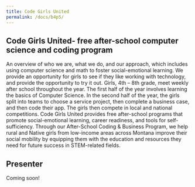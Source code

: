 ```yaml
---
title: Code Girls United
permalink: /docs/b4p5/
---
```


## Code Girls United- free after-school computer science and coding program

An overview of who we are, what we do, and our approach, which includes using computer science and math to foster social-emotional learning. We provide an opportunity for girls to see if they like working with technology, and provide the opportunity to try it out. Girls, 4th – 8th grade, meet weekly after school throughout the year. The first half of the year involves learning the basics of Computer Science. In the second half of the year, the girls split into teams to choose a service project, then complete a business case, and then code their app. The girls then compete in local and national competitions. Code Girls United provides free after-school programs that promote social-emotional learning, career readiness, and tools for self-sufficiency. Through our After-School Coding & Business Program, we help rural and Native girls from low-income areas across Montana improve their social mobility by equipping them with the education and resources they need for future success in STEM-related fields.

## Presenter

Coming soon!